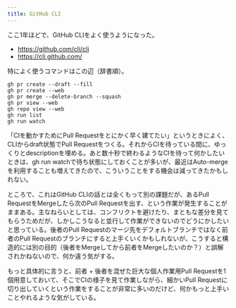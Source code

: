 ```yaml
---
title: GitHub CLI
---
```


ここ1年ほどで、GitHub CLIをよく使うようになった。

- <https://github.com/cli/cli>
- <https://cli.github.com/>

特によく使うコマンドはこの辺（辞書順）。

```
gh pr create --draft --fill
gh pr create --web
gh pr merge --delete-branch --squash
gh pr view --web
gh repo view --web
gh run list
gh run watch
```

「CIを動かすためにPull Requestをとにかく早く建てたい」というときによく、CLIからdraft状態でPull Requestをつくる。それからCIを待っている間に、ゆっくりとdescriptionを埋める。あと数十秒で終わるようなCIを待って何かしたいときは、gh run watchで待ち状態にしておくことが多いが、最近はAuto-mergeを利用することも増えてきたので、こういうことをする機会は減ってきたかもしれない。

ところで、これはGitHub CLIの話とは全くもって別の課題だが、あるPull RequestをMergeしたら次のPull Requestを出す、という作業が発生することがままある。主なねらいとしては、コンフリクトを避けたり、まともな差分を見てもらうためだが、しかしこうなると並行して作業ができないのでどうにかしたいと思っている。後者のPull Requestのマージ先をデフォルトブランチではなく前者のPull Requestのブランチにすると上手くいくかもしれないが、こうすると構造的には別の目的（後者をMergeしてから前者をMergeしたいのか？）と誤解されかねないので、何か違う気がする。

もっと具体的に言うと、前者 + 後者を混ぜた巨大な個人作業用Pull Requestを1個用意しておいて、そこでCIの様子を見て作業しながら、細かいPull Requestに切り出していくという作業をすることが非常に多いのだけど、何かもっと上手いことやれるような気がしている。
